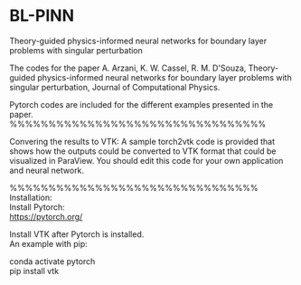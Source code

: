 # BL-PINN
Theory-guided physics-informed neural networks for boundary layer problems with singular perturbation

The codes for the paper  A. Arzani,  K. W. Cassel, R. M. D'Souza, Theory-guided physics-informed neural networks for boundary layer problems with singular perturbation, Journal of Computational Physics. 


Pytorch codes are included for the different examples presented in the paper. \
%%%%%%%%%%%%%%%%%%%%%%%%%%%%%%%%% 

Convering the results to VTK:  A sample torch2vtk code is provided that shows how the outputs could be converted to VTK format that could be visualized in ParaView. You should edit this code for your own application and neural network. 


%%%%%%%%%%%%%%%%%%%%%%%%%%%%%%%% 
Installation: \
Install Pytorch: \
https://pytorch.org/

Install VTK after Pytorch is installed.  \
An example with pip:

conda activate pytorch \
pip install vtk 
